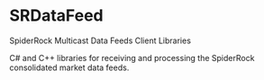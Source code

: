 # SRDataFeed
SpiderRock Multicast Data Feeds Client Libraries

C# and C++ libraries for receiving and processing the SpiderRock consolidated market data feeds.
